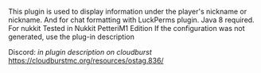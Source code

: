 This plugin is used to display information under the player's nickname or nickname. And for chat formatting with LuckPerms plugin.
Java 8 required.
For nukkit
Tested in Nukkit PetteriM1 Edition
If the configuration was not generated, use the plug-in description

Discord: *in plugin description on cloudburst*
https://cloudburstmc.org/resources/ostag.836/
